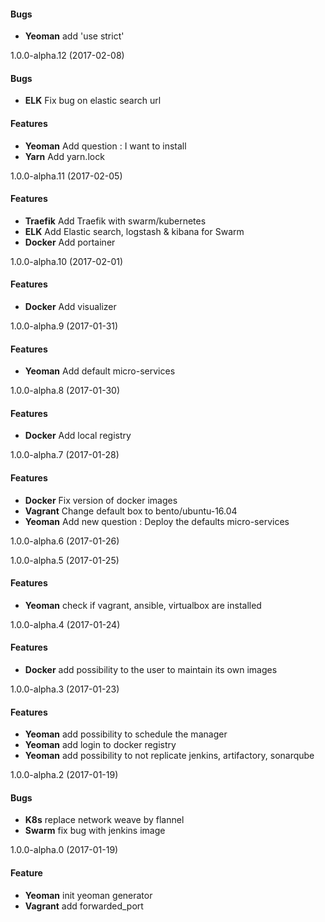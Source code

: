 <a name="1.0.0-alpha.13"></a>

#### Bugs
* **Yeoman** add 'use strict'

<a name="1.0.0-alpha.12"></a>
1.0.0-alpha.12  (2017-02-08)

#### Bugs
* **ELK** Fix bug on elastic search url

#### Features
* **Yeoman** Add question : I want to install
* **Yarn** Add yarn.lock

<a name="1.0.0-alpha.11"></a>
1.0.0-alpha.11  (2017-02-05)

#### Features
* **Traefik** Add Traefik with swarm/kubernetes
* **ELK** Add Elastic search, logstash & kibana for Swarm
* **Docker** Add portainer

<a name="1.0.0-alpha.10"></a>
1.0.0-alpha.10  (2017-02-01)

#### Features
* **Docker** Add visualizer

<a name="1.0.0-alpha.9"></a>
1.0.0-alpha.9  (2017-01-31)

#### Features
* **Yeoman** Add default micro-services

<a name="1.0.0-alpha.8"></a>
1.0.0-alpha.8  (2017-01-30)

#### Features
* **Docker** Add local registry

<a name="1.0.0-alpha.7"></a>
1.0.0-alpha.7  (2017-01-28)

#### Features
* **Docker** Fix version of docker images
* **Vagrant** Change default box to bento/ubuntu-16.04
* **Yeoman** Add new question : Deploy the defaults micro-services

<a name="1.0.0-alpha.6"></a>
1.0.0-alpha.6  (2017-01-26)

<a name="1.0.0-alpha.5"></a>
1.0.0-alpha.5  (2017-01-25)

#### Features
* **Yeoman** check if vagrant, ansible, virtualbox are installed

<a name="1.0.0-alpha.4"></a>
1.0.0-alpha.4  (2017-01-24)

#### Features
* **Docker** add possibility to the user to maintain its own images

<a name="1.0.0-alpha.3"></a>
1.0.0-alpha.3  (2017-01-23)

#### Features
* **Yeoman** add possibility to schedule the manager
* **Yeoman** add login to docker registry
* **Yeoman** add possibility to not replicate jenkins, artifactory, sonarqube


<a name="1.0.0-alpha.2"></a>
1.0.0-alpha.2  (2017-01-19)

#### Bugs

* **K8s** replace network weave by flannel 
* **Swarm** fix bug with jenkins image

<a name="1.0.0-alpha.0"></a>
1.0.0-alpha.0  (2017-01-19)

#### Feature

* **Yeoman** init yeoman generator
* **Vagrant** add forwarded_port
